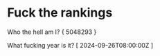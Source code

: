 # Fuck the rankings

Who the hell am I?
{ 5048293 }

What fucking year is it?
[ 2024-09-26T08:00:00Z ]

